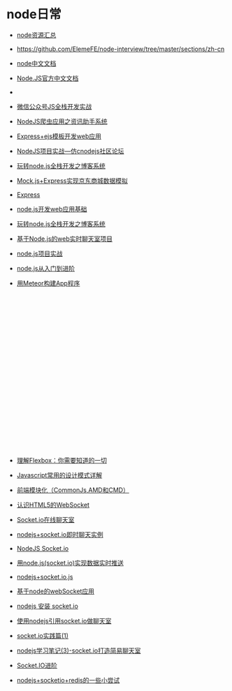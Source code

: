 # node日常

* [node资源汇总](https://github.com/cllgeek/nodejsResource)

* https://github.com/ElemeFE/node-interview/tree/master/sections/zh-cn

* [node中文文档](http://www.nodeclass.com/api/node.html#all_punycode_443)

* [Node.JS官方中文文档](http://www.he11oworld.com/front-end/2820.html)

* [](http://nodejs.cn/api/child_process.html#child_process_child_pid)

* [微信公众号JS全栈开发实战](http://www.maiziedu.com/course/836/)

* [NodeJS爬虫应用之资讯助手系统](http://www.maiziedu.com/course/626/)

* [Express+ejs模板开发web应用](http://www.maiziedu.com/course/773/)

* [NodeJS项目实战—仿cnodejs社区论坛](http://www.maiziedu.com/course/707/)

* [玩转node.js全栈开发之博客系统](http://www.maiziedu.com/course/627/)

* [Mock.js+Express实现京东商城数据模拟](http://www.maiziedu.com/course/579/)

* [Express](http://www.maiziedu.com/course/391/)

* [node.js开发web应用基础](http://www.maiziedu.com/course/694/)

* [玩转node.js全栈开发之博客系统 ](http://www.maiziedu.com/course/627/)

* [基于Node.js的web实时聊天室项目](http://www.maiziedu.com/course/597/)

* [node.js项目实战](http://www.maiziedu.com/course/517/)

* [node.js从入门到进阶](http://www.maiziedu.com/course/515/)

* [用Meteor构建App程序](http://www.maiziedu.com/course/342/)

  ​

  ​

  ​

  ​

  ​

  ​

  ​

  ​

  ​

  ​

  ​

  ​


* [理解Flexbox：你需要知道的一切](http://www.admin10000.com/document/12564.html)

* [Javascript常用的设计模式详解](http://www.admin10000.com/document/12558.html)

* [前端模块化（CommonJs,AMD和CMD）](http://www.admin10000.com/document/12556.html)

* [认识HTML5的WebSocket](http://blog.csdn.net/mingzznet/article/details/41249835)

* [Socket.io在线聊天室](http://blog.csdn.net/mingzznet/article/details/41250703)

* [nodejs+socket.io即时聊天实例](http://blog.csdn.net/mingzznet/article/details/41250741)

* [NodeJS Socket.io](http://blog.csdn.net/mingzznet/article/details/41280085)

* [用node.js(socket.io)实现数据实时推送](http://blog.csdn.net/mingzznet/article/details/41280121)

* [nodejs+socket.io.js](http://blog.csdn.net/mingzznet/article/details/41280137)

* [基于node的webSocket应用](http://blog.csdn.net/mingzznet/article/details/41280191)

* [nodejs 安装 socket.io](http://blog.csdn.net/mingzznet/article/details/41280217)

* [使用nodejs引用socket.io做聊天室](http://blog.csdn.net/mingzznet/article/details/41280357)

* [socket.io实践篇(1) ](http://blog.csdn.net/mingzznet/article/details/41346011)

* [nodejs学习笔记(3)-socket.io打造简易聊天室](http://blog.csdn.net/mingzznet/article/details/41280377)

* [Socket.IO进阶](http://blog.csdn.net/mingzznet/article/details/41346163)

* [nodejs+socketio+redis的一些小尝试](http://blog.csdn.net/mingzznet/article/details/41409123)

  ​

  ​

  ​

  ​

  ​

  ​

  ​

  ​

  ​

  ​

  ​